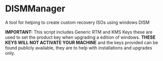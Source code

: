 # DISMManager
A tool for helping to create custom recovery ISOs using windows DISM

**IMPORTANT:** This script includes Generic RTM and KMS Keys these are used to set the product key when upgrading a edition of windows. **THESE KEYS WILL NOT ACTIVATE YOUR MACHINE** and the keys provided can be found publicly available, they are to help with installations and upgrades only.
